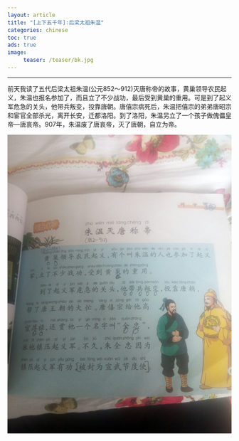 ```yaml
---
layout: article
title: "[上下五千年]:后梁太祖朱温"
categories: chinese
toc: true
ads: true
image:
     teaser: /teaser/bk.jpg
---
```


---

前天我读了五代后梁太祖朱温(公元852～912)灭唐称帝的故事，黄巢领导农民起义，朱温也报名参加了，而且立了不少战功，最后受到黄巢的重用。可是到了起义军危急的关头，他带兵叛变，投靠唐朝。唐僖宗病死后，朱温把僖宗的弟弟唐昭宗和宦官全部杀光，离开长安，迁都洛阳。到了洛阳，朱温另立了一个孩子做傀儡皇帝—唐哀帝。907年，朱温废了唐哀帝，灭了唐朝，自立为帝。

![1](https://github.com/storage201602/storage201602/blob/master/chenyifan2016/_posts/chinese/2016-02-10-1038chinese.md/0210_57.jpg?raw=true)
